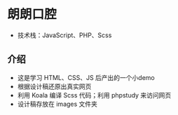# 朗朗口腔

* 技术栈：JavaScript、PHP、Scss

## 介绍

- 这是学习 HTML、CSS、JS 后产出的一个小demo
- 根据设计稿还原出真实网页
- 利用 Koala 编译 Scss 代码；利用 phpstudy 来访问网页
- 设计稿存放在 images 文件夹

